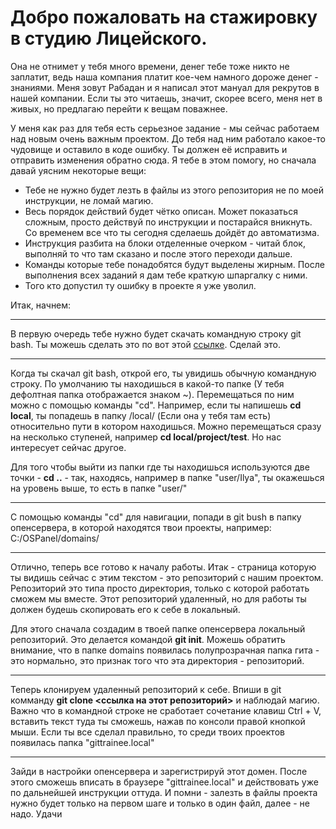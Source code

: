 <h1>Добро пожаловать на стажировку в студию Лицейского.</h1>
<p>Она не отнимет у тебя много времени, денег тебе тоже никто не заплатит, ведь наша компания платит кое-чем намного дороже денег - знаниями. Меня зовут Рабадан и я написал этот мануал для рекрутов в нашей компании. Если ты это читаешь, значит, скорее всего, меня нет в живых, но предлагаю перейти к вещам поважнее.</p>
<p>У меня как раз для тебя есть серьезное задание - мы сейчас работаем над новым очень важным проектом. До тебя над ним работало какое-то чудовище и оставило в коде ошибку. Ты должен её исправить и отправить изменения обратно сюда. Я тебе в этом помогу, но сначала давай уясним некоторые вещи:</p>
<ul>
    <li> Тебе не нужно будет лезть в файлы из этого репозитория не по моей инструкции, не ломай магию.
    <li> Весь порядок действий будет чётко описан. Может показаться сложным, просто действуй по инструкции и постарайся вникнуть. Со временем все что ты сегодня сделаешь дойдёт до автоматизма.
    <li> Инструкция разбита на блоки отделенные очерком - читай блок, выполняй то что там сказано и после этого переходи дальше.
    <li> Команды которые тебе понадобятся будут выделены жирным. После выполнения всех заданий я дам тебе краткую шпаргалку с ними.
    <li> Того кто допустил ту ошибку в проекте я уже уволил.
</ul>
<p>Итак, начнем:</p>
<hr>
<p>В первую очередь тебе нужно будет скачать командную строку git bash. Ты можешь сделать это по вот этой <a href="https://git-scm.com/downloads">ссылке</a>. Сделай это.</p><hr>
<p>Когда ты скачал git bash, открой его, ты увидишь обычную командную строку. По умолчанию ты находишься в какой-то папке (У тебя дефолтная папка отображается знаком ~). Перемещаться по ним можно с помощью команды "cd". Например, если ты напишешь <b>cd local</b>, ты попадешь в папку /local/ (Если она у тебя там есть) относительно пути в котором находишься. Можно перемещаться сразу на несколько ступеней, например <b>cd local/project/test</b>. Но нас интересует сейчас другое.</p>
<p>Для того чтобы выйти из папки где ты находишься используются две точки - <b>cd ..</b> - так, находясь, например в папке "user/Ilya", ты окажешься на уровень выше, то есть в папке "user/"</p><hr>
<p>С помощью команды "cd" для навигации, попади в git bush в папку опенсервера, в которой находятся твои проекты, например: C:/OSPanel/domains/</p><hr>
<p>Отлично, теперь все готово к началу работы. Итак - страница которую ты видишь сейчас с этим текстом - это репозиторий с нашим проектом. Репозиторий это типа просто директория, только с которой работать сможем мы вместе. Этот репозиторий удаленный, но для работы ты должен будешь скопировать его к себе в локальный.</p>
<p>Для этого сначала создадим в твоей папке опенсервера локальный репозиторий. Это делается командой <b>git init</b>. Можешь обратить внимание, что в папке domains появилась полупрозрачная папка гита - это нормально, это признак того что эта директория - репозиторий.</p><hr>
<p>Теперь клонируем удаленный репозиторий к себе. Впиши в git комманду <b>git clone &ltссылка на этот репозиторий&gt</b> и наблюдай магию. Важно что в командной строке не сработает сочетание клавиш Ctrl + V, вставить текст туда ты сможешь, нажав по консоли правой кнопкой мыши. Если ты все сделал правильно, то среди твоих проектов появилась папка "gittrainee.local"</p><hr>
<p>Зайди в настройки опенсервера и зарегистрируй этот домен. После этого сможешь вписать в браузере "gittrainee.local" и действовать уже по дальнейшей инструкции оттуда. И помни - залезть в файлы проекта нужно будет только на первом шаге и только в один файл, далее - не надо. Удачи</p>